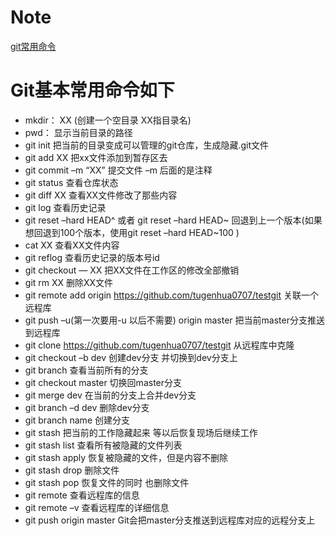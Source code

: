 # Note

[git常用命令](http://www.bootcss.com/p/git-guide/)

# Git基本常用命令如下
*  mkdir：      XX (创建一个空目录 XX指目录名) 
*  pwd：      显示当前目录的路径
*  git init   把当前的目录变成可以管理的git仓库，生成隐藏.git文件
*  git add XX    把xx文件添加到暂存区去
*  git commit –m “XX”  提交文件 –m 后面的是注释
*  git status        查看仓库状态
*  git diff  XX      查看XX文件修改了那些内容
*  git log          查看历史记录
*  git reset  –hard HEAD^ 或者 git reset  –hard HEAD~ 回退到上一个版本(如果想回退到100个版本，使用git reset –hard HEAD~100 ) 
*  cat XX         查看XX文件内容
*  git reflog       查看历史记录的版本号id 
*  git checkout — XX  把XX文件在工作区的修改全部撤销
*  git rm XX          删除XX文件 
*  git remote add origin https://github.com/tugenhua0707/testgit 关联一个远程库 
*  git push –u(第一次要用-u 以后不需要) origin master 把当前master分支推送到远程库 
*  git clone https://github.com/tugenhua0707/testgit  从远程库中克隆 
*  git checkout –b dev  创建dev分支 并切换到dev分支上 
*  git branch  查看当前所有的分支 
*  git checkout master 切换回master分支 
*  git merge dev    在当前的分支上合并dev分支
*  git branch –d dev 删除dev分支 
*  git branch name  创建分支 
*  git stash 把当前的工作隐藏起来 等以后恢复现场后继续工作 
*  git stash list 查看所有被隐藏的文件列表
*  git stash apply 恢复被隐藏的文件，但是内容不删除 
*  git stash drop 删除文件 
*  git stash pop 恢复文件的同时 也删除文件 
*  git remote 查看远程库的信息 
*  git remote –v 查看远程库的详细信息 
*  git push origin master  Git会把master分支推送到远程库对应的远程分支上